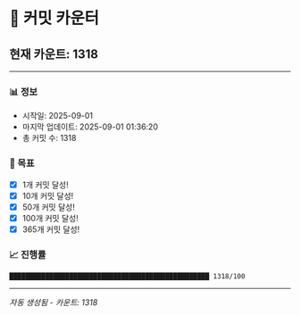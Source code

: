 # 🔢 커밋 카운터

## 현재 카운트: 1318

---

### 📊 정보
- 시작일: 2025-09-01
- 마지막 업데이트: 2025-09-01 01:36:20
- 총 커밋 수: 1318

### 🎯 목표
- [x] 1개 커밋 달성!
- [x] 10개 커밋 달성!
- [x] 50개 커밋 달성!
- [x] 100개 커밋 달성!
- [x] 365개 커밋 달성!

### 📈 진행률
```
██████████████████████████████████████████████████ 1318/100
```

---
*자동 생성됨 - 카운트: 1318*
